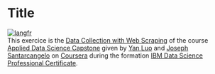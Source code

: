 # Title
[![langfr](https://img.shields.io/badge/lang-fr-blue)]( <README.fr.md> )  
This exercice is the [Data Collection with Web Scraping]( https://www.coursera.org/learn/applied-data-science-capstone/ungradedLti/TZRZL/hands-on-lab-complete-the-data-collection-api-lab ) of the course [Applied Data Science Capstone]( https://www.coursera.org/learn/applied-data-science-capstone/home/info ) given by [Yan Luo]( https://www.coursera.org/instructor/yanluo ) and [Joseph Santarcangelo]( https://www.coursera.org/instructor/~28511493 ) on [Coursera]( https://www.coursera.org/instructor/~28511493 ) during the formation [IBM Data Science Professional Certificate]( https://www.coursera.org/professional-certificates/ibm-data-science ).
